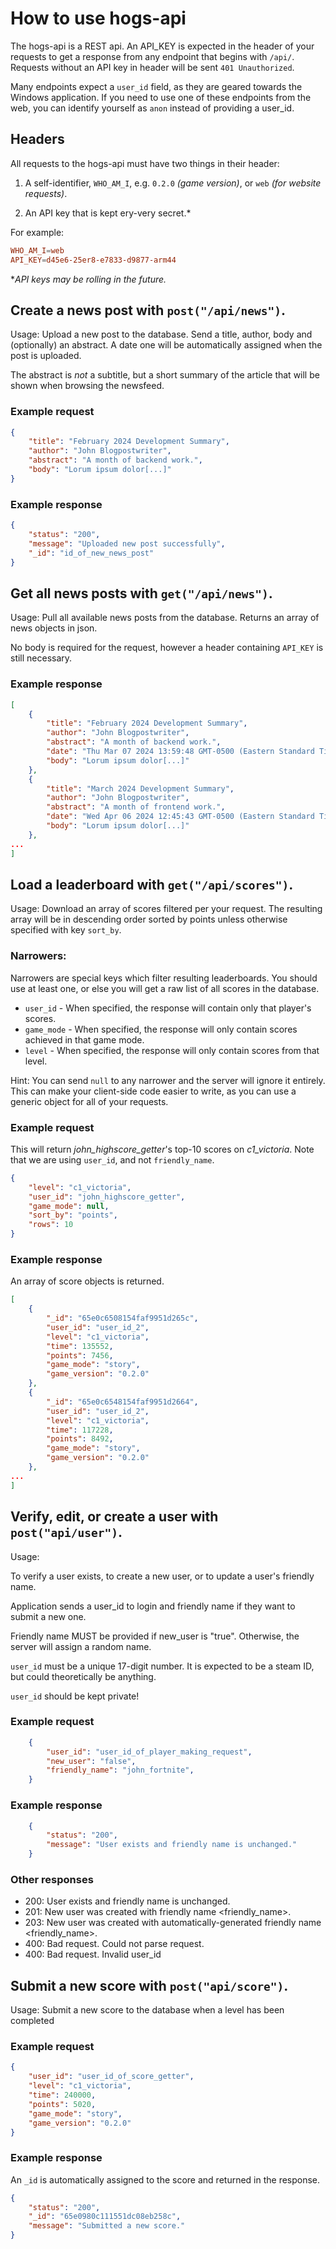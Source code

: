 # How to use hogs-api 
The hogs-api is a REST api. An API_KEY is expected in the header of your requests to get a response from any endpoint that begins with `/api/`. Requests without an API key in header will be sent `401 Unauthorized`.

Many endpoints expect a `user_id` field, as they are geared towards the Windows application. If you need to use one of these endpoints from the web, you can identify yourself as `anon` instead of providing a user_id. 

## Headers
All requests to the hogs-api must have two things in their header:

1. A self-identifier, `WHO_AM_I`, e.g. `0.2.0` *(game version)*, or `web` *(for website requests)*.

2. An API key that is kept ery-very secret.\*

For example:

```conf
WHO_AM_I=web
API_KEY=d45e6-25er8-e7833-d9877-arm44
```

**API keys may be rolling in the future.*

## Create a news post with `post("/api/news")`.

Usage: Upload a new post to the database. Send a title, author, body and (optionally) an abstract. A date one will be automatically assigned when the post is uploaded.

The abstract is _not_ a subtitle, but a short summary of the article that will be shown when browsing the newsfeed.

### Example request

```json
{
    "title": "February 2024 Development Summary",
    "author": "John Blogpostwriter",
    "abstract": "A month of backend work.",
    "body": "Lorum ipsum dolor[...]"
}
```

### Example response

```json
{
    "status": "200",
    "message": "Uploaded new post successfully",
    "_id": "id_of_new_news_post"
}
```

## Get all news posts with `get("/api/news")`.

Usage: Pull all available news posts from the database. Returns an array of news objects in json.

No body is required for the request, however a header containing `API_KEY` is still necessary.

### Example response

```json
[
    {
        "title": "February 2024 Development Summary",
        "author": "John Blogpostwriter",
        "abstract": "A month of backend work.",
        "date": "Thu Mar 07 2024 13:59:48 GMT-0500 (Eastern Standard Time)",
        "body": "Lorum ipsum dolor[...]"
    },
    {
        "title": "March 2024 Development Summary",
        "author": "John Blogpostwriter",
        "abstract": "A month of frontend work.",
        "date": "Wed Apr 06 2024 12:45:43 GMT-0500 (Eastern Standard Time)",
        "body": "Lorum ipsum dolor[...]"
    },
...
]
```

## Load a leaderboard with `get("/api/scores")`.
Usage: Download an array of scores filtered per your request. The resulting array will be in descending order sorted by points unless otherwise specified with key `sort_by`.

### Narrowers:

Narrowers are special keys which filter resulting leaderboards. You should use at least one, or else you will get a raw list of all scores in the database.

- `user_id` - When specified, the response will contain only that player's scores.
- `game_mode` - When specified, the response will only contain scores achieved in that game mode.
- `level` - When specified, the response will only contain scores from that level.

Hint: You can send `null` to any narrower and the server will ignore it entirely. This can make your client-side code easier to write, as you can use a generic object for all of your requests.

### Example request

This will return *john_highscore_getter*'s top-10 scores on *c1_victoria*. Note that we are using `user_id`, and not `friendly_name`.

```json
{
    "level": "c1_victoria",
    "user_id": "john_highscore_getter",
    "game_mode": null,
    "sort_by": "points",
    "rows": 10
}
```

### Example response

An array of score objects is returned.


```json
[
    {
        "_id": "65e0c6508154faf9951d265c",
        "user_id": "user_id_2",
        "level": "c1_victoria",
        "time": 135552,
        "points": 7456,
        "game_mode": "story",
        "game_version": "0.2.0"
    },
    {
        "_id": "65e0c6548154faf9951d2664",
        "user_id": "user_id_2",
        "level": "c1_victoria",
        "time": 117228,
        "points": 8492,
        "game_mode": "story",
        "game_version": "0.2.0"
    },
...
]
```

## Verify, edit, or create a user with `post("api/user")`.

Usage:

To verify a user exists, to create a new user, or to update a user's friendly name.

Application sends a user_id to login and friendly name if they want to submit a new one.

Friendly name MUST be provided if new_user is "true". Otherwise, the server will assign a random name.

`user_id` must be a unique 17-digit number. It is expected to be a steam ID, but could theoretically be anything.

`user_id` should be kept private!

### Example request 

```json
    {
        "user_id": "user_id_of_player_making_request",
        "new_user": "false",
        "friendly_name": "john_fortnite",
    }
```

### Example response

```json
    {
        "status": "200",
        "message": "User exists and friendly name is unchanged."
    }
```

### Other responses

* 200: User exists and friendly name is unchanged.
* 201: New user was created with friendly name <friendly_name>.
* 203: New user was created with automatically-generated friendly name <friendly_name>.
* 400: Bad request. Could not parse request.
* 400: Bad request. Invalid user_id

## Submit a new score with `post("api/score")`.

Usage: Submit a new score to the database when a level has been completed

### Example request 

```json
{
    "user_id": "user_id_of_score_getter",
    "level": "c1_victoria",
    "time": 240000,
    "points": 5020,
    "game_mode": "story",
    "game_version": "0.2.0"
}
```

### Example response

An `_id` is automatically assigned to the score and returned in the response.

```json
{
    "status": "200",
    "_id": "65e0980c111551dc08eb258c",
    "message": "Submitted a new score."
}
```